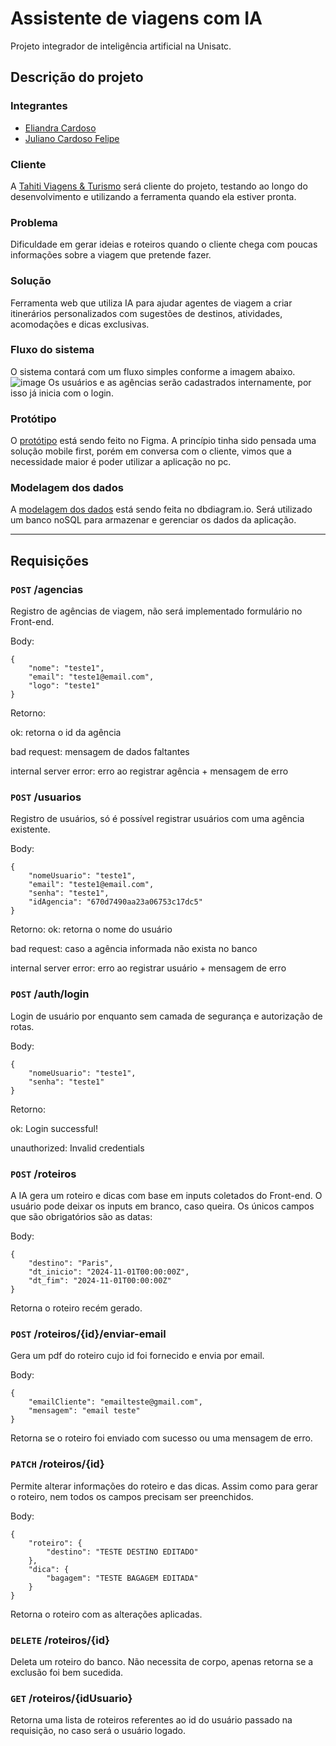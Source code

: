 # Assistente de viagens com IA

Projeto integrador de inteligência artificial na Unisatc.

## Descrição do projeto

### Integrantes

- [Eliandra Cardoso](https://github.com/ardnaile)
- [Juliano Cardoso Felipe](https://github.com/julianocfelipe)

### Cliente
A [Tahiti Viagens & Turismo](https://www.instagram.com/tahiti_viagens/) será cliente do projeto, testando ao longo do desenvolvimento e utilizando a ferramenta quando ela estiver pronta.

### Problema
Dificuldade em gerar ideias e roteiros quando o cliente chega com poucas informações sobre a viagem que pretende fazer.

### Solução
Ferramenta web que utiliza IA para ajudar agentes de viagem a criar itinerários personalizados com sugestões de destinos, atividades, acomodações e dicas exclusivas. 

### Fluxo do sistema
O sistema contará com um fluxo simples conforme a imagem abaixo.
![image](https://github.com/user-attachments/assets/5138b31d-f24c-4175-b83f-49c44acfb078)
Os usuários e as agências serão cadastrados internamente, por isso já inicia com o login.

### Protótipo
O [protótipo](https://www.figma.com/design/F1GwuW1vkJ7PzmWurU243I/projeto-integrador-ia?node-id=0-1&t=lzzX7vj8duGQ8Tsv-0) está sendo feito no Figma. A princípio tinha sido pensada uma solução mobile first, porém em conversa com o cliente, vimos que a necessidade maior é poder utilizar a aplicação no pc.

### Modelagem dos dados
A [modelagem dos dados](https://dbdiagram.io/d/modelagem-projeto-ia-66d257a6eef7e08f0e47324e) está sendo feita no dbdiagram.io. Será utilizado um banco noSQL para armazenar e gerenciar os dados da aplicação.

---
## Requisições

### `POST` /agencias
Registro de agências de viagem, não será implementado formulário no Front-end.

Body:
```
{
	"nome": "teste1",
	"email": "teste1@email.com",
	"logo": "teste1"
}
```

Retorno:

ok: retorna o id da agência

bad request: mensagem de dados faltantes

internal server error: erro ao registrar agência + mensagem de erro

### `POST` /usuarios
Registro de usuários, só é possível registrar usuários com uma agência existente.

Body:
```
{
	"nomeUsuario": "teste1",
	"email": "teste1@email.com",
	"senha": "teste1",
	"idAgencia": "670d7490aa23a06753c17dc5"
}
```

Retorno:
ok: retorna o nome do usuário

bad request: caso a agência informada não exista no banco

internal server error: erro ao registrar usuário + mensagem de erro

### `POST` /auth/login
Login de usuário por enquanto sem camada de segurança e autorização de rotas.

Body:
```
{
	"nomeUsuario": "teste1",
	"senha": "teste1"
}
```

Retorno:

ok: Login successful!

unauthorized: Invalid credentials

### `POST` /roteiros
A IA gera um roteiro e dicas com base em inputs coletados do Front-end. O usuário pode deixar os inputs em branco, caso queira. Os únicos campos que são obrigatórios são as datas:

Body:
```
{
	"destino": "Paris",
  	"dt_inicio": "2024-11-01T00:00:00Z",
	"dt_fim": "2024-11-01T00:00:00Z"
}
```

Retorna o roteiro recém gerado.


### `POST` /roteiros/{id}/enviar-email
Gera um pdf do roteiro cujo id foi fornecido e envia por email.

Body:
```
{
	"emailCliente": "emailteste@gmail.com",
	"mensagem": "email teste"
}
```
Retorna se o roteiro foi enviado com sucesso ou uma mensagem de erro.


### `PATCH` /roteiros/{id}
Permite alterar informações do roteiro e das dicas. Assim como para gerar o roteiro, nem todos os campos precisam ser preenchidos.

Body:
```
{
	"roteiro": {
		"destino": "TESTE DESTINO EDITADO"
	},
	"dica": {
		"bagagem": "TESTE BAGAGEM EDITADA"
	}
}
```

Retorna o roteiro com as alterações aplicadas.

### `DELETE` /roteiros/{id}
Deleta um roteiro do banco. Não necessita de corpo, apenas retorna se a exclusão foi bem sucedida.

### `GET` /roteiros/{idUsuario}
Retorna uma lista de roteiros referentes ao id do usuário passado na requisição, no caso será o usuário logado.
